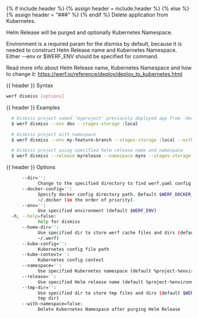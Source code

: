 {% if include.header %}
{% assign header = include.header %}
{% else %}
{% assign header = "###" %}
{% endif %}
Delete application from Kubernetes.

Helm Release will be purged and optionally Kubernetes Namespace.

Environment is a required param for the dismiss by default, because it is needed to construct Helm 
Release name and Kubernetes Namespace. Either --env or $WERF_ENV should be specified for command.

Read more info about Helm Release name, Kubernetes Namespace and how to change it: 
https://werf.io/reference/deploy/deploy_to_kubernetes.html

{{ header }} Syntax

```bash
werf dismiss [options]
```

{{ header }} Examples

```bash
  # Dismiss project named 'myproject' previously deployed app from 'dev' environment; helm release name and namespace will be named as 'myproject-dev'
  $ werf dismiss --env dev --stages-storage :local

  # Dismiss project with namespace
  $ werf dismiss --env my-feature-branch --stages-storage :local --with-namespace

  # Dismiss project using specified helm release name and namespace
  $ werf dismiss --release myrelease --namespace myns --stages-storage :local
```

{{ header }} Options

```bash
      --dir='':
            Change to the specified directory to find werf.yaml config
      --docker-config='':
            Specify docker config directory path. Default $WERF_DOCKER_CONFIG or $DOCKER_CONFIG or 
            ~/.docker (in the order of priority).
      --env='':
            Use specified environment (default $WERF_ENV)
  -h, --help=false:
            help for dismiss
      --home-dir='':
            Use specified dir to store werf cache files and dirs (default $WERF_HOME environment or 
            ~/.werf)
      --kube-config='':
            Kubernetes config file path
      --kube-context='':
            Kubernetes config context
      --namespace='':
            Use specified Kubernetes namespace (default %project-%environment template)
      --release='':
            Use specified Helm release name (default %project-%environment template)
      --tmp-dir='':
            Use specified dir to store tmp files and dirs (default $WERF_TMP environment or system 
            tmp dir)
      --with-namespace=false:
            Delete Kubernetes Namespace after purging Helm Release
```

